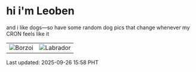 # hi i'm Leoben

and i like dogs—so have some random dog pics that change whenever my CRON feels like it

|  |  |
|--------|----------|
| ![Borzoi](https://random-dog-vercel.vercel.app/api/random-borzoi?v=1758873497) | ![Labrador](https://random-dog-vercel.vercel.app/api/random-labrador?v=1758873497) |

Last updated: 2025-09-26 15:58 PHT
